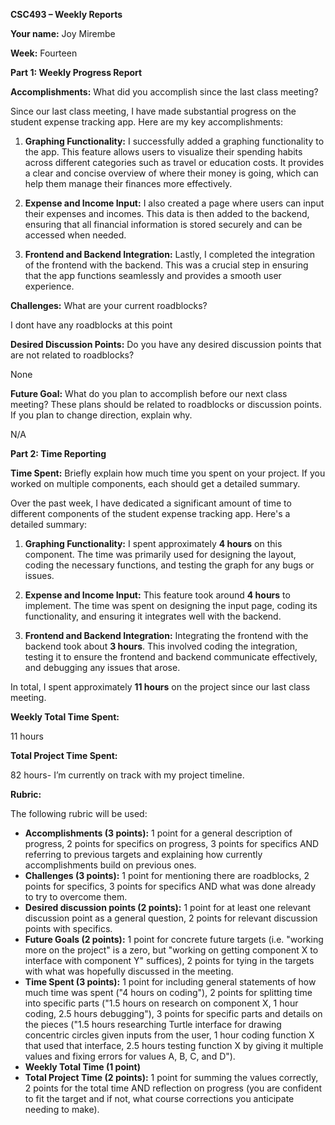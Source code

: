 

**CSC493 – Weekly Reports**

**Your name:** Joy Mirembe

**Week:** Fourteen

**Part 1: Weekly Progress Report**

**Accomplishments:** What did you accomplish since the last class meeting?

Since our last class meeting, I have made substantial progress on the student expense tracking app. Here are my key accomplishments:

1. **Graphing Functionality:** I successfully added a graphing functionality to the app. This feature allows users to visualize their spending habits across different categories such as travel or education costs. It provides a clear and concise overview of where their money is going, which can help them manage their finances more effectively.

2. **Expense and Income Input:** I also created a page where users can input their expenses and incomes. This data is then added to the backend, ensuring that all financial information is stored securely and can be accessed when needed.

3. **Frontend and Backend Integration:** Lastly, I completed the integration of the frontend with the backend. This was a crucial step in ensuring that the app functions seamlessly and provides a smooth user experience.



**Challenges:** What are your current roadblocks?

I dont have any roadblocks at this point
 

**Desired Discussion Points:** Do you have any desired discussion points that are not related to roadblocks?

 None
 
**Future Goal:** What do you plan to accomplish before our next class meeting? These plans should be related to roadblocks or discussion points. If you plan to change direction, explain why.

 N/A

**Part 2: Time Reporting**

**Time Spent:** Briefly explain how much time you spent on your project. If you worked on multiple components, each should get a detailed summary.

Over the past week, I have dedicated a significant amount of time to different components of the student expense tracking app. Here's a detailed summary:

1. **Graphing Functionality:** I spent approximately **4 hours** on this component. The time was primarily used for designing the layout, coding the necessary functions, and testing the graph for any bugs or issues.

2. **Expense and Income Input:** This feature took around **4 hours** to implement. The time was spent on designing the input page, coding its functionality, and ensuring it integrates well with the backend.

3. **Frontend and Backend Integration:** Integrating the frontend with the backend took about **3 hours**. This involved coding the integration, testing it to ensure the frontend and backend communicate effectively, and debugging any issues that arose.

In total, I spent approximately **11 hours** on the project since our last class meeting. 


**Weekly Total Time Spent:**

11 hours

**Total Project Time Spent:**

82 hours- I’m currently on track with my project timeline.

**Rubric:**

The following rubric will be used:

- **Accomplishments (3 points):** 1 point for a general description of progress, 2 points for specifics on progress, 3 points for specifics AND referring to previous targets and explaining how currently accomplishments build on previous ones.
- **Challenges (3 points):** 1 point for mentioning there are roadblocks, 2 points for specifics, 3 points for specifics AND what was done already to try to overcome them.
- **Desired discussion points (2 points):** 1 point for at least one relevant discussion point as a general question, 2 points for relevant discussion points with specifics.
- **Future Goals (2 points):** 1 point for concrete future targets (i.e. "working more on the project" is a zero, but "working on getting component X to interface with component Y" suffices), 2 points for tying in the targets with what was hopefully discussed in the meeting.
- **Time Spent (3 points):** 1 point for including general statements of how much time was spent ("4 hours on coding"), 2 points for splitting time into specific parts ("1.5 hours on research on component X, 1 hour coding, 2.5 hours debugging"), 3 points for specific parts and details on the pieces ("1.5 hours researching Turtle interface for drawing concentric circles given inputs from the user, 1 hour coding function X that used that interface, 2.5 hours testing function X by giving it multiple values and fixing errors for values A, B, C, and D").
- **Weekly Total Time (1 point)**
- **Total Project Time (2 points):** 1 point for summing the values correctly, 2 points for the total time AND reflection on progress (you are confident to fit the target and if not, what course corrections you anticipate needing to make).
